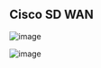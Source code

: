
## Cisco SD WAN

![image](https://github.com/user-attachments/assets/d80aaaaa-f66e-48b4-9ddc-0372346e14f3)


![image](https://github.com/user-attachments/assets/74a9b988-d881-456a-9f95-c8a5bd049890)

